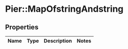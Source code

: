 # Pier::MapOfstringAndstring

## Properties
Name | Type | Description | Notes
------------ | ------------- | ------------- | -------------




